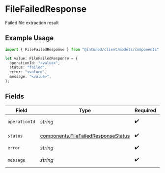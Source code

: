 # FileFailedResponse

Failed file extraction result

## Example Usage

```typescript
import { FileFailedResponse } from "@intuned/client/models/components";

let value: FileFailedResponse = {
  operationId: "<value>",
  status: "failed",
  error: "<value>",
  message: "<value>",
};
```

## Fields

| Field                                                                                      | Type                                                                                       | Required                                                                                   | Description                                                                                |
| ------------------------------------------------------------------------------------------ | ------------------------------------------------------------------------------------------ | ------------------------------------------------------------------------------------------ | ------------------------------------------------------------------------------------------ |
| `operationId`                                                                              | *string*                                                                                   | :heavy_check_mark:                                                                         | Operation ID                                                                               |
| `status`                                                                                   | [components.FileFailedResponseStatus](../../models/components/filefailedresponsestatus.md) | :heavy_check_mark:                                                                         | Operation status.                                                                          |
| `error`                                                                                    | *string*                                                                                   | :heavy_check_mark:                                                                         | Error code.                                                                                |
| `message`                                                                                  | *string*                                                                                   | :heavy_check_mark:                                                                         | Error message.                                                                             |